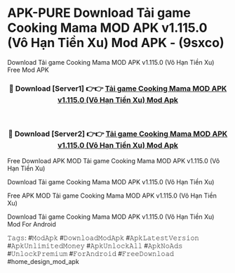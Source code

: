 # APK-PURE Download Tải game Cooking Mama MOD APK v1.115.0 (Vô Hạn Tiền Xu) Mod APK - (9sxco)
Download Tải game Cooking Mama MOD APK v1.115.0 (Vô Hạn Tiền Xu) Free Mod APK

<div align="center">
<h3>🔴 Download [Server1] 👉👉 <a href="https://apk-comot.site?title=Tải_game_Cooking_Mama_MOD_APK_v1.115.0_(Vô_Hạn_Tiền_Xu)">Tải game Cooking Mama MOD APK v1.115.0 (Vô Hạn Tiền Xu) Mod Apk</a></h3><br>

<h3>🔴 Download [Server2] 👉👉 <a href="https://apk-comot.site?title=Tải_game_Cooking_Mama_MOD_APK_v1.115.0_(Vô_Hạn_Tiền_Xu)">Tải game Cooking Mama MOD APK v1.115.0 (Vô Hạn Tiền Xu) Mod Apk</a></h3>
</div>


Free Download APK MOD Tải game Cooking Mama MOD APK v1.115.0 (Vô Hạn Tiền Xu)

Download Tải game Cooking Mama MOD APK v1.115.0 (Vô Hạn Tiền Xu) 

Free APK MOD Tải game Cooking Mama MOD APK v1.115.0 (Vô Hạn Tiền Xu) 

Download Tải game Cooking Mama MOD APK v1.115.0 (Vô Hạn Tiền Xu) Mod For Android

𝚃𝚊𝚐𝚜: #𝙼𝚘𝚍𝙰𝚙𝚔 #𝙳𝚘𝚠𝚗𝚕𝚘𝚊𝚍𝙼𝚘𝚍𝙰𝚙𝚔 #𝙰𝚙𝚔𝙻𝚊𝚝𝚎𝚜𝚝𝚅𝚎𝚛𝚜𝚒𝚘𝚗 #𝙰𝚙𝚔𝚄𝚗𝚕𝚒𝚖𝚒𝚝𝚎𝚍𝙼𝚘𝚗𝚎𝚢 #𝙰𝚙𝚔𝚄𝚗𝚕𝚘𝚌𝚔𝙰𝚕𝚕 #𝙰𝚙𝚔𝙽𝚘𝙰𝚍𝚜 #𝚄𝚗𝚕𝚘𝚌𝚔𝙿𝚛𝚎𝚖𝚒𝚞𝚖 #𝙵𝚘𝚛𝙰𝚗𝚍𝚛𝚘𝚒𝚍 #𝙵𝚛𝚎𝚎𝙳𝚘𝚠𝚗𝚕𝚘𝚊𝚍 #home_design_mod_apk